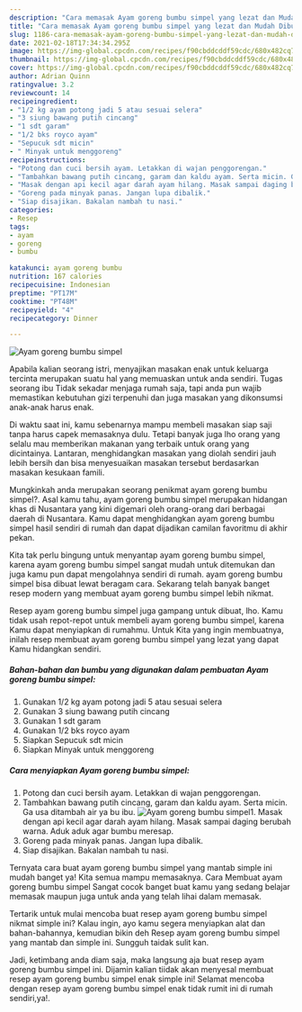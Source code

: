```yaml
---
description: "Cara memasak Ayam goreng bumbu simpel yang lezat dan Mudah Dibuat"
title: "Cara memasak Ayam goreng bumbu simpel yang lezat dan Mudah Dibuat"
slug: 1186-cara-memasak-ayam-goreng-bumbu-simpel-yang-lezat-dan-mudah-dibuat
date: 2021-02-18T17:34:34.295Z
image: https://img-global.cpcdn.com/recipes/f90cbddcddf59cdc/680x482cq70/ayam-goreng-bumbu-simpel-foto-resep-utama.jpg
thumbnail: https://img-global.cpcdn.com/recipes/f90cbddcddf59cdc/680x482cq70/ayam-goreng-bumbu-simpel-foto-resep-utama.jpg
cover: https://img-global.cpcdn.com/recipes/f90cbddcddf59cdc/680x482cq70/ayam-goreng-bumbu-simpel-foto-resep-utama.jpg
author: Adrian Quinn
ratingvalue: 3.2
reviewcount: 14
recipeingredient:
- "1/2 kg ayam potong jadi 5 atau sesuai selera"
- "3 siung bawang putih cincang"
- "1 sdt garam"
- "1/2 bks royco ayam"
- "Sepucuk sdt micin"
- " Minyak untuk menggoreng"
recipeinstructions:
- "Potong dan cuci bersih ayam. Letakkan di wajan penggorengan."
- "Tambahkan bawang putih cincang, garam dan kaldu ayam. Serta micin. Ga usa ditambah air ya bu ibu."
- "Masak dengan api kecil agar darah ayam hilang. Masak sampai daging berubah warna. Aduk aduk agar bumbu meresap."
- "Goreng pada minyak panas. Jangan lupa dibalik."
- "Siap disajikan. Bakalan nambah tu nasi."
categories:
- Resep
tags:
- ayam
- goreng
- bumbu

katakunci: ayam goreng bumbu 
nutrition: 167 calories
recipecuisine: Indonesian
preptime: "PT17M"
cooktime: "PT48M"
recipeyield: "4"
recipecategory: Dinner

---
```



![Ayam goreng bumbu simpel](https://img-global.cpcdn.com/recipes/f90cbddcddf59cdc/680x482cq70/ayam-goreng-bumbu-simpel-foto-resep-utama.jpg)

Apabila kalian seorang istri, menyajikan masakan enak untuk keluarga tercinta merupakan suatu hal yang memuaskan untuk anda sendiri. Tugas seorang ibu Tidak sekadar menjaga rumah saja, tapi anda pun wajib memastikan kebutuhan gizi terpenuhi dan juga masakan yang dikonsumsi anak-anak harus enak.

Di waktu  saat ini, kamu sebenarnya mampu membeli masakan siap saji tanpa harus capek memasaknya dulu. Tetapi banyak juga lho orang yang selalu mau memberikan makanan yang terbaik untuk orang yang dicintainya. Lantaran, menghidangkan masakan yang diolah sendiri jauh lebih bersih dan bisa menyesuaikan masakan tersebut berdasarkan masakan kesukaan famili. 



Mungkinkah anda merupakan seorang penikmat ayam goreng bumbu simpel?. Asal kamu tahu, ayam goreng bumbu simpel merupakan hidangan khas di Nusantara yang kini digemari oleh orang-orang dari berbagai daerah di Nusantara. Kamu dapat menghidangkan ayam goreng bumbu simpel hasil sendiri di rumah dan dapat dijadikan camilan favoritmu di akhir pekan.

Kita tak perlu bingung untuk menyantap ayam goreng bumbu simpel, karena ayam goreng bumbu simpel sangat mudah untuk ditemukan dan juga kamu pun dapat mengolahnya sendiri di rumah. ayam goreng bumbu simpel bisa dibuat lewat beragam cara. Sekarang telah banyak banget resep modern yang membuat ayam goreng bumbu simpel lebih nikmat.

Resep ayam goreng bumbu simpel juga gampang untuk dibuat, lho. Kamu tidak usah repot-repot untuk membeli ayam goreng bumbu simpel, karena Kamu dapat menyiapkan di rumahmu. Untuk Kita yang ingin membuatnya, inilah resep membuat ayam goreng bumbu simpel yang lezat yang dapat Kamu hidangkan sendiri.

<!--inarticleads1-->

##### Bahan-bahan dan bumbu yang digunakan dalam pembuatan Ayam goreng bumbu simpel:

1. Gunakan 1/2 kg ayam potong jadi 5 atau sesuai selera
1. Gunakan 3 siung bawang putih cincang
1. Gunakan 1 sdt garam
1. Gunakan 1/2 bks royco ayam
1. Siapkan Sepucuk sdt micin
1. Siapkan  Minyak untuk menggoreng




<!--inarticleads2-->

##### Cara menyiapkan Ayam goreng bumbu simpel:

1. Potong dan cuci bersih ayam. Letakkan di wajan penggorengan.
1. Tambahkan bawang putih cincang, garam dan kaldu ayam. Serta micin. Ga usa ditambah air ya bu ibu.
<img src="https://img-global.cpcdn.com/steps/6adaac08e3ac5bff/160x128cq70/ayam-goreng-bumbu-simpel-langkah-memasak-2-foto.jpg" alt="Ayam goreng bumbu simpel">1. Masak dengan api kecil agar darah ayam hilang. Masak sampai daging berubah warna. Aduk aduk agar bumbu meresap.
1. Goreng pada minyak panas. Jangan lupa dibalik.
1. Siap disajikan. Bakalan nambah tu nasi.




Ternyata cara buat ayam goreng bumbu simpel yang mantab simple ini mudah banget ya! Kita semua mampu memasaknya. Cara Membuat ayam goreng bumbu simpel Sangat cocok banget buat kamu yang sedang belajar memasak maupun juga untuk anda yang telah lihai dalam memasak.

Tertarik untuk mulai mencoba buat resep ayam goreng bumbu simpel nikmat simple ini? Kalau ingin, ayo kamu segera menyiapkan alat dan bahan-bahannya, kemudian bikin deh Resep ayam goreng bumbu simpel yang mantab dan simple ini. Sungguh taidak sulit kan. 

Jadi, ketimbang anda diam saja, maka langsung aja buat resep ayam goreng bumbu simpel ini. Dijamin kalian tiidak akan menyesal membuat resep ayam goreng bumbu simpel enak simple ini! Selamat mencoba dengan resep ayam goreng bumbu simpel enak tidak rumit ini di rumah sendiri,ya!.

